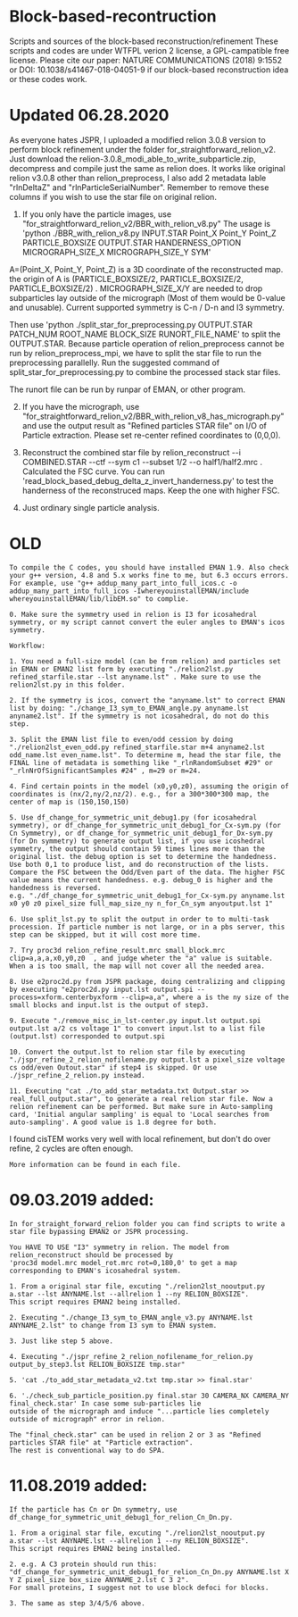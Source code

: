 # Block-based-recontruction
Scripts and sources of the block-based reconstruction/refinement
These scripts and codes are under WTFPL verion 2 license, a GPL-campatible free license.
Please cite our paper: NATURE COMMUNICATIONS (2018) 9:1552 or DOI: 10.1038/s41467-018-04051-9
if our block-based reconstruction idea or these codes work.

# Updated 06.28.2020

As everyone hates JSPR, I uploaded a modified relion 3.0.8 version to perform block refinement under the folder for_straightforward_relion_v2. Just download the relion-3.0.8_modi_able_to_write_subparticle.zip, decompress and compile just the same as relion does. It works like original relion v3.0.8 other than relion_preprocess, I also add 2 metadata lable "rlnDeltaZ" and "rlnParticleSerialNumber". Remember to remove these columns if you wish to use the star file on original relion.
	
1.	If you only have the particle images, use "for_straightforward_relion_v2/BBR_with_relion_v8.py"
The usage is 'python ./BBR_with_relion_v8.py INPUT.STAR Point_X Point_Y Point_Z PARTICLE_BOXSIZE OUTPUT.STAR HANDERNESS_OPTION MICROGRAPH_SIZE_X MICROGRAPH_SIZE_Y SYM'

A=(Point_X, Point_Y, Point_Z) is a 3D coordinate of the reconstructed map. the origin of A is (PARTICLE_BOXSIZE/2, PARTICLE_BOXSIZE/2, PARTICLE_BOXSIZE/2) . MICROGRAPH_SIZE_X/Y are needed to drop subparticles lay outside of the micrograph (Most of them would be 0-value and unusable). Current supported symmetry is C-n / D-n and I3 symmetry.

Then use 'python ./split_star_for_preprocessing.py OUTPUT.STAR PATCH_NUM ROOT_NAME BLOCK_SIZE RUNORT_FILE_NAME' to split the OUTPUT.STAR. Because particle operation of relion_preprocess cannot be run by relion_preprocess_mpi, we have to split the star file to run the preprocessing parallelly. 
Run the suggested command of split_star_for_preprocessing.py to combine the processed stack star files.

The runort file can be run by runpar of EMAN, or other program.

2.	If you have the micrograph, use "for_straightforward_relion_v2/BBR_with_relion_v8_has_micrograph.py" and use the output result as "Refined particles STAR file" on I/O of Particle extraction. Please set re-center refined coordinates to (0,0,0).

3.	Reconstruct the combined star file by relion_reconstruct --i COMBINED.STAR --ctf --sym c1 --subset 1/2 --o half1/half2.mrc . Calculated the FSC curve.
You can run 'read_block_based_debug_delta_z_invert_handerness.py' to test the handerness of the reconstruced maps. Keep the one with higher FSC.

4.	Just ordinary single particle analysis.

# OLD
	To compile the C codes, you should have installed EMAN 1.9. Also check your g++ version, 4.8 and 5.x works fine to me, but 6.3 occurs errors.
	For example, use "g++ addup_many_part_into_full_icos.c -o addup_many_part_into_full_icos -IwhereyouinstallEMAN/include whereyouinstallEMAN/lib/libEM.so" to complie.

	0. Make sure the symmetry used in relion is I3 for icosahedral symmetry, or my script cannot convert the euler angles to EMAN's icos symmetry.

	Workflow:

	1. You need a full-size model (can be from relion) and particles set in EMAN or EMAN2 list form by executing "./relion2lst.py refined_starfile.star --lst anyname.lst" . Make sure to use the relion2lst.py in this folder.
	
	2. If the symmetry is icos, convert the "anyname.lst" to correct EMAN list by doing: "./change_I3_sym_to_EMAN_angle.py anyname.lst anyname2.lst". If the symmetry is not icosahedral, do not do this step.
	
	3. Split the EMAN list file to even/odd cession by doing "./relion2lst_even_odd.py refined_starfile.star m+4 anyname2.lst odd_name.lst even_name.lst". To determine m, head the star file, the FINAL line of metadata is something like "_rlnRandomSubset #29" or "_rlnNrOfSignificantSamples #24" , m=29 or m=24.

	4. Find certain points in the model (x0,y0,z0), assuming the origin of coordinates is (nx/2,ny/2,nz/2). e.g., for a 300*300*300 map, the center of map is (150,150,150)

	5. Use df_change_for_symmetric_unit_debug1.py (for icosahedral symmetry), or df_change_for_symmetric_unit_debug1_for_Cx-sym.py (for Cn Symmetry), or df_change_for_symmetric_unit_debug1_for_Dx-sym.py (for Dn symmetry) to generate output list, if you use icoshedral symmetry, the output should contain 59 times lines more than the original list. the debug option is set to determine the handedness. Use both 0,1 to produce list, and do reconstruction of the lists. Compare the FSC between the Odd/Even part of the data. The higher FSC value means the current handedness. e.g. debug_0 is higher and the handedness is reversed.
	e.g. "./df_change_for_symmetric_unit_debug1_for_Cx-sym.py anyname.lst x0 y0 z0 pixel_size full_map_size_ny n_for_Cn_sym anyoutput.lst 1"

	6. Use split_lst.py to split the output in order to to multi-task procession. If particle number is not large, or in a pbs server, this step can be skipped, but it will cost more time.

	7. Try proc3d relion_refine_result.mrc small_block.mrc clip=a,a,a,x0,y0,z0	, and judge wheter the "a" value is suitable. When a is too small, the map will not cover all the needed area.

	8. Use e2proc2d.py from JSPR package, doing centralizing and clipping by executing "e2proc2d.py input.lst output.spi --process=xform.centerbyxform --clip=a,a", where a is the ny size of the small blocks and input.lst is the output of step3.

	9. Execute "./remove_misc_in_lst-center.py input.lst output.spi output.lst a/2 cs voltage 1" to convert input.lst to a list file (output.lst) corresponded to output.spi

	10. Convert the output.lst to relion star file by executing "./jspr_refine_2_relion_nofilename.py output.lst a pixel_size voltage cs odd/even Outout.star" if step4 is skipped. Or use ./jspr_refine_2_relion.py instead.

	11. Executing "cat ./to_add_star_metadata.txt Output.star >> real_full_output.star", to generate a real relion star file. Now a relion refinement can be performed. But make sure in Auto-sampling card, 'Initial angular sampling' is equal to 'Local searches from auto-sampling'. A good value is 1.8 degree for both.
	
  I found cisTEM works very well with local refinement, but don't do over refine, 2 cycles are often enough.
  
	More information can be found in each file.

#	09.03.2019 added:

	In for_straight_forward_relion folder you can find scripts to write a star file bypassing EMAN2 or JSPR processing.
	
	You HAVE TO USE "I3" symmetry in relion. The model from relion_reconstruct should be processed by
	'proc3d model.mrc model_rot.mrc rot=0,180,0' to get a map corresponding to EMAN's icosahedral system.
	
	1. From a original star file, excuting "./relion2lst_nooutput.py a.star --lst ANYNAME.lst --allrelion 1 --ny RELION_BOXSIZE".
	This script requires EMAN2 being installed.
	
	2. Executing "./change_I3_sym_to_EMAN_angle_v3.py ANYNAME.lst ANYNAME_2.lst" to change from I3 sym to EMAN system.
	
	3. Just like step 5 above.
	
	4. Executing "./jspr_refine_2_relion_nofilename_for_relion.py output_by_step3.lst RELION_BOXSIZE tmp.star"
	
	5. 'cat ./to_add_star_metadata_v2.txt tmp.star >> final.star'
	
	6. './check_sub_particle_position.py final.star 30 CAMERA_NX CAMERA_NY final_check.star' In case some sub-particles lie
	outside of the micrograph and induce "...particle lies completely outside of micrograph" error in relion.
	
	The "final_check.star" can be used in relion 2 or 3 as "Refined particles STAR file" at "Particle extraction".
	The rest is conventional way to do SPA.
#	11.08.2019 added:

	If the particle has Cn or Dn symmetry, use df_change_for_symmetric_unit_debug1_for_relion_Cn_Dn.py.
	
	1. From a original star file, excuting "./relion2lst_nooutput.py a.star --lst ANYNAME.lst --allrelion 1 --ny RELION_BOXSIZE".
	This script requires EMAN2 being installed.
	
	2. e.g. A C3 protein should run this: "df_change_for_symmetric_unit_debug1_for_relion_Cn_Dn.py ANYNAME.lst X Y Z pixel_size box_size ANYNAME_2.lst C 3 2".
	For small proteins, I suggest not to use block defoci for blocks.
	
	3. The same as step 3/4/5/6 above.
